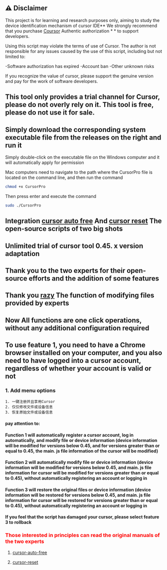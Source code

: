 ## ⚠️ Disclaimer
This project is for learning and research purposes only, aiming to study the device identification mechanism of cursor IDE** We strongly recommend that you purchase [Coursor](https://cursor.sh/) Authentic authorization * * to support developers.

Using this script may violate the terms of use of Cursor. The author is not responsible for any issues caused by the use of this script, including but not limited to:

-Software authorization has expired
-Account ban
-Other unknown risks

If you recognize the value of cursor, please support the genuine version and pay for the work of software developers.

## This tool only provides a trial channel for Cursor, please do not overly rely on it. This tool is free, please do not use it for sale.
## Simply download the corresponding system executable file from the releases on the right and run it


Simply double-click on the executable file on the Windows computer and it will automatically apply for permission

Mac computers need to navigate to the path where the CursorPro file is located on the command line, and then run the command

```bash
chmod +x CursorPro
```

Then press enter and execute the command

```bash
sudo ./CursorPro
```
## Integration [cursor auto free](https://github.com/chengazhen/cursor-auto-free) And [cursor reset](https://github.com/hamflx/cursor-reset) The open-source scripts of two big shots
## Unlimited trial of cursor tool 0.45. x version adaptation
## Thank you to the two experts for their open-source efforts and the addition of some features
## Thank you [razy](https://linux.do/t/topic/404579) The function of modifying files provided by experts

## Now All functions are one click operations, without any additional configuration required
## To use feature 1, you need to have a Chrome browser installed on your computer, and you also need to have logged into a cursor account, regardless of whether your account is valid or not

### 1. Add menu options
    1. 一键注册并且享用Cursor
    2. 仅仅修改文件或设备信息
    3. 恢复原始文件或设备信息

#### pay attention to:
#### Function 1 will automatically register a cursor account, log in automatically, and modify file or device information (device information will be modified for versions below 0.45, and for versions greater than or equal to 0.45, the main. js file information of the cursor will be modified)
#### Function 2 will automatically modify file or device information (device information will be modified for versions below 0.45, and main. js file information for cursor will be modified for versions greater than or equal to 0.45), without automatically registering an account or logging in
#### Function 3 will restore the original files or device information (device information will be restored for versions below 0.45, and main. js file information for cursor will be restored for versions greater than or equal to 0.45), without automatically registering an account or logging in
#### If you feel that the script has damaged your cursor, please select feature 3 to rollback

### <font color="red">Those interested in principles can read the original manuals of the two experts</font>
1. [cursor-auto-free]( https://cursor-auto-free-doc.vercel.app/ ) 

2. [cursor-reset]( https://github.com/hamflx/cursor-reset/blob/main/README.md )